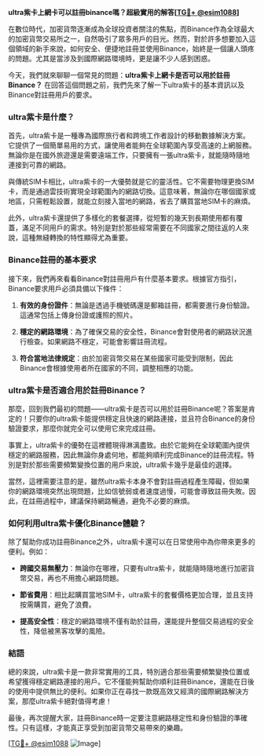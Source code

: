 **ultra紫卡上網卡可以註冊binance嗎？超級實用的解答[[TG💪+ @esim1088](https://t.me/s/esim1088)]**

在數位時代，加密貨幣逐漸成為全球投資者關注的焦點，而Binance作為全球最大的加密貨幣交易所之一，自然吸引了眾多用戶的目光。然而，對於許多想要加入這個領域的新手來說，如何安全、便捷地註冊並使用Binance，始終是一個讓人頭疼的問題。尤其是當涉及到國際網路環境時，更是讓不少人感到困惑。

今天，我們就來聊聊一個常見的問題：**ultra紫卡上網卡是否可以用於註冊Binance？** 在回答這個問題之前，我們先來了解一下ultra紫卡的基本資訊以及Binance對註冊用戶的要求。

### ultra紫卡是什麼？

首先，ultra紫卡是一種專為國際旅行者和跨境工作者設計的移動數據解決方案。它提供了一個簡單易用的方式，讓使用者能夠在全球範圍內享受高速的上網服務。無論你是在國外旅遊還是需要遠端工作，只要擁有一張ultra紫卡，就能隨時隨地連接到可靠的網路。

與傳統SIM卡相比，ultra紫卡的一大優勢就是它的靈活性。它不需要物理更換SIM卡，而是通過雲技術實現全球範圍內的網路切換。這意味著，無論你在哪個國家或地區，只需輕鬆設置，就能立刻接入當地的網路，省去了購買當地SIM卡的麻煩。

此外，ultra紫卡還提供了多樣化的套餐選擇，從短暫的幾天到長期使用都有覆蓋，滿足不同用戶的需求。特別是對於那些經常需要在不同國家之間往返的人來說，這種無縫轉換的特性顯得尤為重要。

### Binance註冊的基本要求

接下來，我們再來看看Binance對註冊用戶有什麼基本要求。根據官方指引，Binance要求用戶必須具備以下條件：

1. **有效的身份證件**：無論是透過手機號碼還是郵箱註冊，都需要進行身份驗證。這通常包括上傳身份證或護照的照片。
   
2. **穩定的網路環境**：為了確保交易的安全性，Binance會對使用者的網路狀況進行檢查。如果網路不穩定，可能會影響註冊流程。

3. **符合當地法律規定**：由於加密貨幣交易在某些國家可能受到限制，因此Binance會根據使用者所在國家的不同，調整相應的功能。

### ultra紫卡是否適合用於註冊Binance？

那麼，回到我們最初的問題——ultra紫卡是否可以用於註冊Binance呢？答案是肯定的！只要你的ultra紫卡能提供穩定且快速的網路連接，並且符合Binance的身份驗證要求，那麼你就完全可以使用它來完成註冊。

事實上，ultra紫卡的優勢在這裡體現得淋漓盡致。由於它能夠在全球範圍內提供穩定的網路服務，因此無論你身處何地，都能夠順利完成Binance的註冊流程。特別是對於那些需要頻繁變換位置的用戶來說，ultra紫卡幾乎是最佳的選擇。

當然，這裡需要注意的是，雖然ultra紫卡本身不會對註冊過程產生障礙，但如果你的網路環境突然出現問題，比如信號弱或者速度過慢，可能會導致註冊失敗。因此，在註冊過程中，建議保持網路暢通，避免不必要的麻煩。

### 如何利用ultra紫卡優化Binance體驗？

除了幫助你成功註冊Binance之外，ultra紫卡還可以在日常使用中為你帶來更多的便利。例如：

- **跨國交易無壓力**：無論你在哪裡，只要有ultra紫卡，就能隨時隨地進行加密貨幣交易，再也不用擔心網路問題。
  
- **節省費用**：相比起購買當地SIM卡，ultra紫卡的套餐價格更加合理，並且支持按需購買，避免了浪費。

- **提高安全性**：穩定的網路環境不僅有助於註冊，還能提升整個交易過程的安全性，降低被黑客攻擊的風險。

### 結語

總的來說，ultra紫卡是一款非常實用的工具，特別適合那些需要頻繁變換位置或希望獲得穩定網路連接的用戶。它不僅能夠幫助你順利註冊Binance，還能在日後的使用中提供無比的便利。如果你正在尋找一款既高效又經濟的國際網路解決方案，那麼ultra紫卡絕對值得考慮！

最後，再次提醒大家，註冊Binance時一定要注意網路穩定性和身份驗證的準確性。只有這樣，才能真正享受到加密貨幣交易帶來的樂趣。

[[TG💪+ @esim1088](https://t.me/s/esim1088) ![Image](https://i.postimg.cc/4NQfJmqS/Snipaste-2025-05-13-00-14-12.png)]